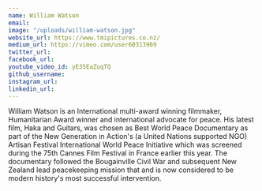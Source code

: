 ```yaml
---
name: William Watson
email: 
image: "/uploads/william-watson.jpg"
website_url: https://www.tmipictures.co.nz/
medium_url: https://vimeo.com/user60313969
twitter_url: 
facebook_url: 
youtube_video_id: yE35EaZuqTQ
github_username: 
instagram_url: 
linkedin_url: 
---
```


William Watson is an International multi-award winning filmmaker, Humanitarian Award winner and international advocate for peace. His latest film, Haka and Guitars, was chosen as Best World Peace Documentary as part of the New Generation in Action's (a United Nations supported NGO) Artisan Festival International World Peace Initiative which was screened during the 75th Cannes Film Festival in France earlier this year. The documentary followed the Bougainville Civil War and subsequent New Zealand lead peacekeeping mission that and is now considered to be modern history's most successful intervention.
